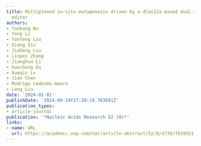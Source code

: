 ```yaml
---
title: Multiplexed in-situ mutagenesis driven by a dCas12a-based dual-function base
  editor
authors:
- Yaokang Wu
- Yang Li
- Yanfeng Liu
- Xiang Xiu
- Jiaheng Liu
- Linpei Zhang
- Jianghua Li
- Guocheng Du
- Xueqin Lv
- Jian Chen
- Rodrigo Ledesma-Amaro
- Long Liu
date: '2024-01-01'
publishDate: '2024-09-19T17:20:19.703691Z'
publication_types:
- article-journal
publication: '*Nucleic Acids Research 52 (8)*'
links:
- name: URL
  url: https://academic.oup.com/nar/article-abstract/52/8/4739/7639551
---
```

